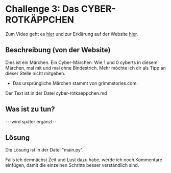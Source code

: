 # Challenge 3: Das CYBER-ROTKÄPPCHEN

Zum Video geht es [hier](https://youtu.be/pfivHCLHIus) und zur Erklärung auf der Website [hier](https://www.floriandalwigk.de/das-cyber-rotkaeppchen).

## Beschreibung (von der Website)

Dies ist ein Märchen. Ein Cyber-Märchen. Wie 1 und 0 cyberts in diesem Märchen, mal mit und mal ohne Bindestrich. Mehr möchte ich dir als Tipp an dieser Stelle nicht mitgeben.
* Das ursprüngliche Märchen stammt von grimmstories.com. 

Der Text ist in der Datei cyber-rotkaeppchen.md
## Was ist zu tun?

---wird später ergänzt--

## Lösung

Die Lösung ist in der Datei "main.py".

Falls ich demnächst Zeit und Lust dazu habe, werde ich noch Kommentare einfügen, damit die einzelnen Schritte besser verständlich sind.